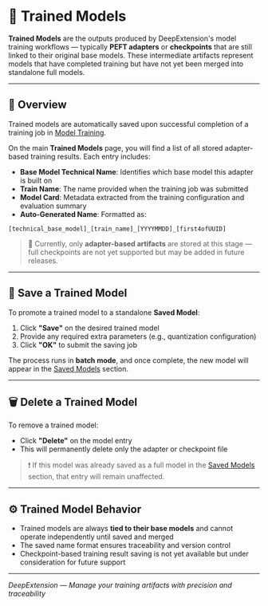 
# 🧪 Trained Models

**Trained Models** are the outputs produced by DeepExtension's model training workflows — typically **PEFT adapters** or **checkpoints** 
that are still linked to their original base models. These intermediate artifacts represent models that have completed training but have 
not yet been merged into standalone full models.

---

## 📄 Overview

Trained models are automatically saved upon successful completion of a training job in [Model Training](model-training.md).

On the main **Trained Models** page, you will find a list of all stored adapter-based training results. Each entry includes:

- **Base Model Technical Name**: Identifies which base model this adapter is built on
- **Train Name**: The name provided when the training job was submitted
- **Model Card**: Metadata extracted from the training configuration and evaluation summary
- **Auto-Generated Name**: Formatted as:

```
[technical_base_model]_[train_name]_[YYYYMMDD]_[first4ofUUID]
```

> 🔹 Currently, only **adapter-based artifacts** are stored at this stage — full checkpoints are not yet supported but may be added in 
future releases.

---

## 💾 Save a Trained Model

To promote a trained model to a standalone **Saved Model**:

1. Click **"Save"** on the desired trained model
2. Provide any required extra parameters (e.g., quantization configuration)
3. Click **"OK"** to submit the saving job

The process runs in **batch mode**, and once complete, the new model will appear in the [Saved Models](saved-models.md) section.

---

## 🗑️ Delete a Trained Model

To remove a trained model:

- Click **"Delete"** on the model entry
- This will permanently delete only the adapter or checkpoint file

> ❗ If this model was already saved as a full model in the [Saved Models](saved-models.md) section, that entry will remain unaffected.

---

## ⚙️ Trained Model Behavior

- Trained models are always **tied to their base models** and cannot operate independently until saved and merged
- The saved name format ensures traceability and version control
- Checkpoint-based training result saving is not yet available but under consideration for future support

---

*DeepExtension — Manage your training artifacts with precision and traceability*

